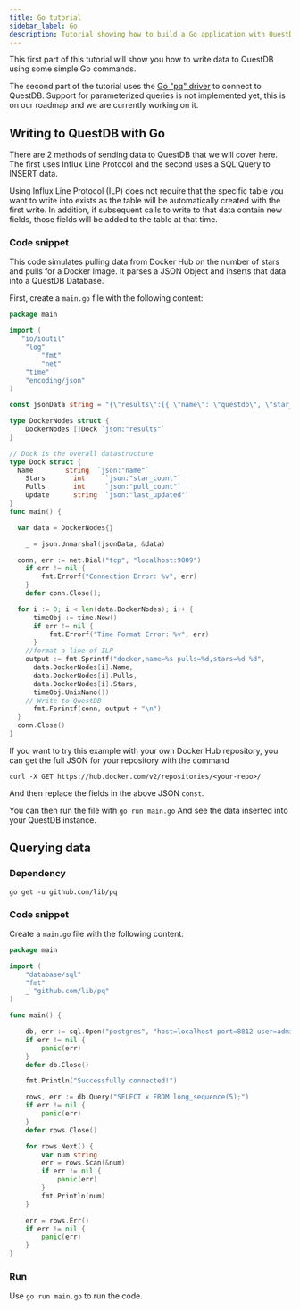 ```yaml
---
title: Go tutorial
sidebar_label: Go
description: Tutorial showing how to build a Go application with QuestDB.
---
```


This first part of this tutorial will show you how to write data to QuestDB
using some simple Go commands.

The second part of the tutorial uses the [Go "pq" driver](https://godoc.org/github.com/lib/pq) to
connect to QuestDB. Support for parameterized queries is not implemented yet,
this is on our roadmap and we are currently working on it.

## Writing to QuestDB with Go

There are 2 methods of sending data to QuestDB that we will cover here. The first uses
Influx Line Protocol and the second uses a SQL Query to INSERT data.

Using Influx Line Protocol (ILP) does not require that the specific table you want to
write into exists as the table will be automatically created with the first write. In
addition, if subsequent calls to write to that data contain new fields, those fields
will be added to the table at that time.

### Code snippet

This code simulates pulling data from Docker Hub on the number of stars and pulls for
a Docker Image. It parses a JSON Object and inserts that data into a QuestDB Database.

First, create a `main.go` file with the following content:

```go
package main

import (
   "io/ioutil"
    "log"
		"fmt"
		"net"
    "time"
    "encoding/json"
)

const jsonData string = "{\"results\":[{ \"name\": \"questdb\", \"star_count\": 5, \"pull_count\": 1919,\"last_updated\": \"2020-09-02T13:47:23.804926Z\"}]  }"

type DockerNodes struct {
	DockerNodes []Dock `json:"results"`
}

// Dock is the overall datastructure
type Dock struct {
  Name        string  `json:"name"`
	Stars       int     `json:"star_count"`
	Pulls       int     `json:"pull_count"`
	Update      string  `json:"last_updated"`
}
func main() {

  var data = DockerNodes{}

	_ = json.Unmarshal(jsonData, &data)

  conn, err := net.Dial("tcp", "localhost:9009")
	if err != nil {
		fmt.Errorf("Connection Error: %v", err)
	}
	defer conn.Close();

  for i := 0; i < len(data.DockerNodes); i++ {
	  timeObj := time.Now()
	  if err != nil {
		  fmt.Errorf("Time Format Error: %v", err)
	  }
    //format a line of ILP
    output := fmt.Sprintf("docker,name=%s pulls=%d,stars=%d %d",
      data.DockerNodes[i].Name,
      data.DockerNodes[i].Pulls,
      data.DockerNodes[i].Stars,
      timeObj.UnixNano())
    // Write to QuestDB
	  fmt.Fprintf(conn, output + "\n")
  }
  conn.Close()
}
```
If you want to try this example with your own Docker Hub repository, you can get the full JSON
for your repository with the command

```shell
curl -X GET https://hub.docker.com/v2/repositories/<your-repo>/
```

And then replace the fields in the above JSON `const`.

You can then run the file with `go run main.go` And see the data inserted into your QuestDB instance.

## Querying data

### Dependency

`go get -u github.com/lib/pq`

### Code snippet

Create a `main.go` file with the following content:

```go
package main

import (
	"database/sql"
	"fmt"
	_ "github.com/lib/pq"
)

func main() {

	db, err := sql.Open("postgres", "host=localhost port=8812 user=admin password=quest dbname=qdb sslmode=disable")
	if err != nil {
		panic(err)
	}
	defer db.Close()

	fmt.Println("Successfully connected!")

	rows, err := db.Query("SELECT x FROM long_sequence(5);")
	if err != nil {
		panic(err)
	}
	defer rows.Close()

	for rows.Next() {
		var num string
		err = rows.Scan(&num)
		if err != nil {
			panic(err)
		}
		fmt.Println(num)
	}

	err = rows.Err()
	if err != nil {
		panic(err)
	}
}
```

### Run

Use `go run main.go` to run the code.
